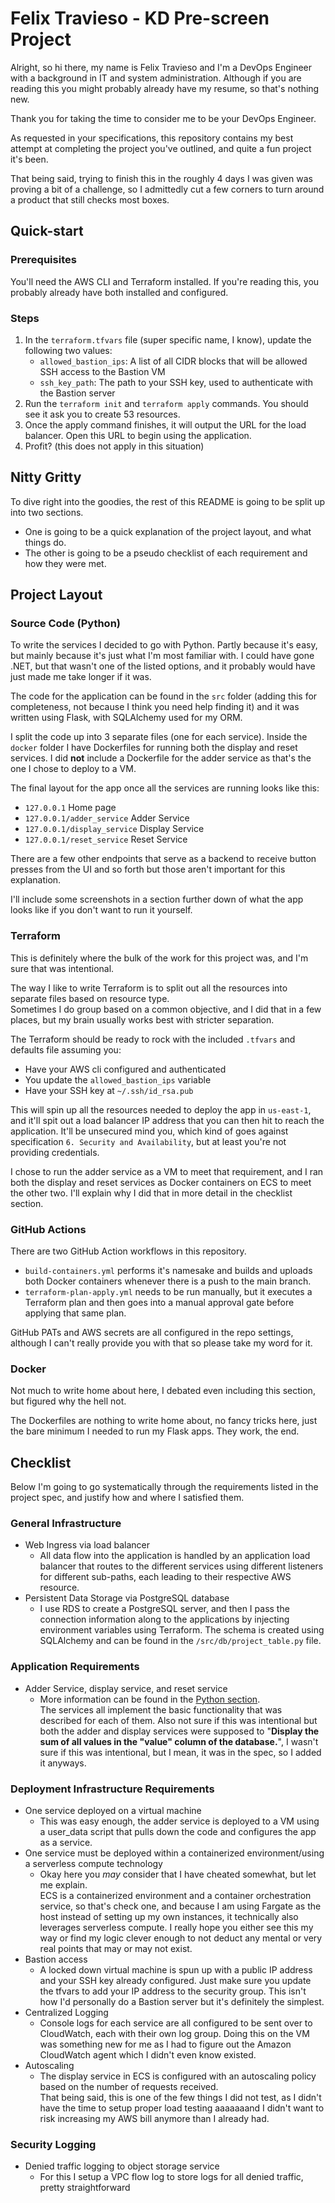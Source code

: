 # Felix Travieso - KD Pre-screen Project

Alright, so hi there, my name is Felix Travieso and I'm a DevOps Engineer with a background in IT and system administration.
Although if you are reading this you might probably already have my resume, so that's nothing new.

Thank you for taking the time to consider me to be your DevOps Engineer.

As requested in your specifications, this repository contains my best attempt at completing the project you've outlined, and quite a fun project it's been.

That being said, trying to finish this in the roughly 4 days I was given was proving a bit of a challenge, so I admittedly cut a few corners to turn around a product that still checks most boxes.

## Quick-start

### Prerequisites

You'll need the AWS CLI and Terraform installed.
If you're reading this, you probably already have both installed and configured.

### Steps

1. In the `terraform.tfvars` file (super specific name, I know), update the following two values:
    - `allowed_bastion_ips`: A list of all CIDR blocks that will be allowed SSH access to the Bastion VM
    - `ssh_key_path`: The path to your SSH key, used to authenticate with the Bastion server
2. Run the `terraform init` and `terraform apply` commands. You should see it ask you to create 53 resources.
3. Once the apply command finishes, it will output the URL for the load balancer. Open this URL to begin using the application.
4. Profit? (this does not apply in this situation)


## Nitty Gritty

To dive right into the goodies, the rest of this README is going to be split up into two sections. 
- One is going to be a quick explanation of the project layout, and what things do. 
- The other is going to be a pseudo checklist of each requirement and how they were met.

## Project Layout

### Source Code (Python)

To write the services I decided to go with Python. Partly because it's easy, but mainly because it's just what I'm most familiar with.
I could have gone .NET, but that wasn't one of the listed options, and it probably would have just made me take longer if it was.

The code for the application can be found in the `src` folder (adding this for completeness, not because I think you need help finding it) and it was written using Flask, with SQLAlchemy used for my ORM. 

I split the code up into 3 separate files (one for each service). Inside the `docker` folder I have Dockerfiles for running both the display and reset services.
I did **not** include a Dockerfile for the adder service as that's the one I chose to deploy to a VM.

The final layout for the app once all the services are running looks like this:

- `127.0.0.1` Home page
- `127.0.0.1/adder_service` Adder Service
- `127.0.0.1/display_service` Display Service
- `127.0.0.1/reset_service` Reset Service

There are a few other endpoints that serve as a backend to receive button presses from the UI and so forth but those aren't important for this explanation.

I'll include some screenshots in a section further down of what the app looks like if you don't want to run it yourself.

### Terraform

This is definitely where the bulk of the work for this project was, and I'm sure that was intentional. 

The way I like to write Terraform is to split out all the resources into separate files based on resource type.  
Sometimes I do group based on a common objective, and I did that in a few places, but my brain usually works best with stricter separation.

The Terraform should be ready to rock with the included `.tfvars` and defaults file assuming you:

- Have your AWS cli configured and authenticated
- You update the `allowed_bastion_ips` variable
- Have your SSH key at `~/.ssh/id_rsa.pub`

This will spin up all the resources needed to deploy the app in `us-east-1`, and it'll spit out a load balancer IP address that you can then hit to reach the application. It'll be unsecured mind you, which kind of goes against specification `6. Security and Availability`, but at least you're not providing credentials.

I chose to run the adder service as a VM to meet that requirement, and I ran both the display and reset services as Docker containers on ECS to meet the other two. I'll explain why I did that in more detail in the checklist section.

### GitHub Actions

There are two GitHub Action workflows in this repository.

- `build-containers.yml` performs it's namesake and builds and uploads both Docker containers whenever there is a push to the main branch.
- `terraform-plan-apply.yml` needs to be run manually, but it executes a Terraform plan and then goes into a manual approval gate before applying that same plan.

GitHub PATs and AWS secrets are all configured in the repo settings, although I can't really provide you with that so please take my word for it.

### Docker

Not much to write home about here, I debated even including this section, but figured why the hell not.

The Dockerfiles are nothing to write home about, no fancy tricks here, just the bare minimum I needed to run my Flask apps. They work, the end.

## Checklist

Below I'm going to go systematically through the requirements listed in the project spec, and justify how and where I satisfied them.

### General Infrastructure

- Web Ingress via load balancer
  - All data flow into the application is handled by an application load balancer that routes to the different services using different listeners for different sub-paths, each leading to their respective AWS resource.
- Persistent Data Storage via PostgreSQL database
  - I use RDS to create a PostgreSQL server, and then I pass the connection information along to the applications by injecting environment variables using Terraform. The schema is created using SQLAlchemy and can be found in the `/src/db/project_table.py` file.

### Application Requirements

- Adder Service, display service, and reset service
  - More information can be found in the [Python section](#source-code-python).   
  The services all implement the basic functionality that was described for each of them. Also not sure if this was intentional but both the adder and display services were supposed to "**Display the sum of all values in the "value" column of the database.**", I wasn't sure if this was intentional, but I mean, it was in the spec, so I added it anyways.

### Deployment Infrastructure Requirements

- One service deployed on a virtual machine
  - This was easy enough, the adder service is deployed to a VM using a user_data script that pulls down the code and configures the app as a service.
- One service must be deployed within a containerized environment/using a serverless compute technology
  - Okay here you *may* consider that I have cheated somewhat, but let me explain.  
  ECS is a containerized environment and a container orchestration service, so that's check one, and because I am using Fargate as the host instead of setting up my own instances, it technically also leverages serverless compute. I really hope you either see this my way or find my logic clever enough to not deduct any mental or very real points that may or may not exist.
- Bastion access
  - A locked down virtual machine is spun up with a public IP address and your SSH key already configured. Just make sure you update the tfvars to add your IP address to the security group. This isn't how I'd personally do a Bastion server but it's definitely the simplest.
- Centralized Logging
  - Console logs for each service are all configured to be sent over to CloudWatch, each with their own log group. Doing this on the VM was something new for me as I had to figure out the Amazon CloudWatch agent which I didn't even know existed.
- Autoscaling
  - The display service in ECS is configured with an autoscaling policy based on the number of requests received.  
  That being said, this is one of the few things I did not test, as I didn't have the time to setup proper load testing aaaaaaand I didn't want to risk increasing my AWS bill anymore than I already had.

### Security Logging

- Denied traffic logging to object storage service
  - For this I setup a VPC flow log to store logs for all denied traffic, pretty straightforward